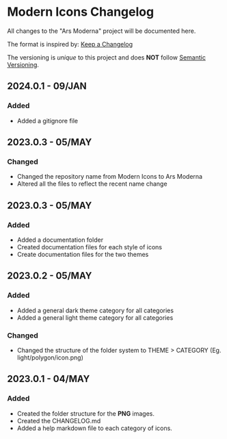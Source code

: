 # Modern Icons Changelog
All changes to the "Ars Moderna" project will be documented here.

The format is inspired by: [Keep a Changelog](https://keepachangelog.com/)

The versioning is *unique* to this project and does **NOT** follow [Semantic Versioning](https://semver.org/).

## 2024.0.1 - 09/JAN

### Added

- Added a gitignore file



## 2023.0.3 - 05/MAY

### Changed

- Changed the repository name from Modern Icons to Ars Moderna
- Altered all the files to reflect the recent name change

## 2023.0.3 - 05/MAY

### Added

- Added a documentation folder
- Created documentation files for each style of icons
- Create documentation files for the two themes

## 2023.0.2 - 05/MAY

### Added

- Added a general dark theme category for all categories
- Added a general light theme category for all categories

### Changed

- Changed the structure of the folder system to THEME > CATEGORY (Eg. light/polygon/icon.png)

## 2023.0.1 - 04/MAY

### Added

- Created the folder structure for the **PNG** images.
- Created the CHANGELOG.md
- Added a help markdown file to each category of icons. 